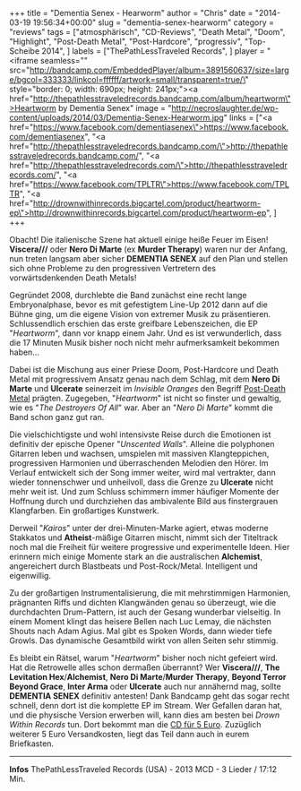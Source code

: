 +++
title = "Dementia Senex - Hearworm"
author = "Chris"
date = "2014-03-19 19:56:34+00:00"
slug = "dementia-senex-hearworm"
category = "reviews"
tags = ["atmosphärisch", "CD-Reviews", "Death Metal", "Doom", "Highlight", "Post-Death Metal", "Post-Hardcore", "progressiv", "Top-Scheibe 2014", ]
labels = ["ThePathLessTraveled Records", ]
player = "<iframe seamless=\"\" src=\"http://bandcamp.com/EmbeddedPlayer/album=3891560637/size=large/bgcol=333333/linkcol=ffffff/artwork=small/transparent=true/\" style=\"border: 0; width: 690px; height: 241px;\"><a href=\"http://thepathlesstraveledrecords.bandcamp.com/album/heartworm\">Heartworm by Dementia Senex</a></iframe>"
image = "http://necroslaughter.de/wp-content/uploads/2014/03/Dementia-Senex-Hearworm.jpg"
links = ["<a href=\"https://www.facebook.com/dementiasenex\">https://www.facebook.com/dementiasenex</a>", "<a href=\"http://thepathlesstraveledrecords.bandcamp.com/\">http://thepathlesstraveledrecords.bandcamp.com/</a>", "<a href=\"http://thepathlesstraveledrecords.com/\">http://thepathlesstraveledrecords.com/</a>", "<a href=\"https://www.facebook.com/TPLTR\">https://www.facebook.com/TPLTR</a>", "<a href=\"http://drownwithinrecords.bigcartel.com/product/heartworm-ep\">http://drownwithinrecords.bigcartel.com/product/heartworm-ep</a>", ]
+++



Obacht! Die italienische Szene hat aktuell einige heiße Feuer im Eisen! **Viscera///** oder **Nero Di Marte** (ex **Murder Therapy**) waren nur der Anfang, nun treten langsam aber sicher **DEMENTIA SENEX** auf den Plan und stellen sich ohne Probleme zu den progressiven Vertretern des vorwärtsdenkenden Death Metals!

Gegründet 2008, durchlebte die Band zunächst eine recht lange Embryonalphase, bevor es mit gefestigtem Line-Up 2012 dann auf die Bühne ging, um die eigene Vision von extremer Musik zu präsentieren. Schlussendlich erschien das erste greifbare Lebenszeichen, die EP "_Heartworm_", dann vor knapp einem Jahr. Und es ist verwunderlich, dass die 17 Minuten Musik bisher noch nicht mehr aufmerksamkeit bekommen haben...

Dabei ist die Mischung aus einer Priese Doom, Post-Hardcore und Death Metal mit progressivem Ansatz genau nach dem Schlag, mit dem **Nero Di Marte** und **Ulcerate** seinerzeit im _Invisible Oranges_ den Begriff <a href="http://www.invisibleoranges.com/2011/02/neurosis-the-future-of-death-metal/">Post-Death Metal</a> prägten. Zugegeben, "_Heartworm_" ist nicht so finster und gewaltig, wie es "_The Destroyers Of All_" war. Aber an "_Nero Di Marte_" kommt die Band schon ganz gut ran.

Die vielschichtigste und wohl intensivste Reise durch die Emotionen ist definitiv der epische Opener "_Unscented Walls_". Alleine die polyphonen Gitarren leben und wachsen, umspielen mit massiven Klangteppichen, progressiven Harmonien und überraschenden Melodien den Hörer. Im Verlauf entwickelt sich der Song immer weiter, wird mal vertrakter, dann wieder tonnenschwer und unheilvoll, dass die Grenze zu **Ulcerate** nicht mehr weit ist. Und zum Schluss schimmern immer häufiger Momente der Hoffnung durch und durchziehen das ambivalente Bild aus finstergrauen Klangfarben. Ein großartiges Kunstwerk.

Derweil "_Kairos_" unter der drei-Minuten-Marke agiert, etwas moderne Stakkatos und **Atheist**-mäßige Gitarren mischt, nimmt sich der Titeltrack noch mal die Freiheit für weitere progressive und experimentelle Ideen. Hier erinnern mich einige Momente stark an die australischen **Alchemist**, angereichert durch Blastbeats und Post-Rock/Metal. Intelligent und eigenwillig.

Zu der großartigen Instrumentalisierung, die mit mehrstimmigen Harmonien, prägnanten Riffs und dichten Klangwänden genau so überzeugt, wie die durchdachten Drum-Pattern, ist auch der Gesang wunderbar vielseitig. In einem Moment klingt das heisere Bellen nach Luc Lemay, die nächsten Shouts nach Adam Agius. Mal gibt es Spoken Words, dann wieder tiefe Growls. Das dynamische Gesamtbild wirkt von allen Seiten sehr stimmig.

Es bleibt ein Rätsel, warum "_Heartworm_" bisher noch nicht gefeiert wird. Hat die Retrowelle alles schon dermaßen überrannt? Wer **Viscera///**, **The Levitation Hex**/**Alchemist**, **Nero Di Marte**/**Murder Therapy**, **Beyond Terror Beyond Grace**, **Inter Arma** oder **Ulcerate** auch nur annähernd mag, sollte **DEMENTIA SENEX** definitiv antesten! Dank Bandcamp geht das sogar recht schnell, denn dort ist die komplette EP im Stream. Wer Gefallen daran hat, und die physische Version erwerben will, kann dies am besten bei _Drown Within Records_ tun. Dort bekommt man die <a href="http://drownwithinrecords.bigcartel.com/product/heartworm-ep">CD für 5 Euro</a>. Zuzüglich weiterer 5 Euro Versandkosten, liegt das Teil dann auch in eurem Briefkasten.





---
**Infos**
ThePathLessTraveled Records (USA) - 2013
MCD - 3 Lieder / 17:12 Min.
